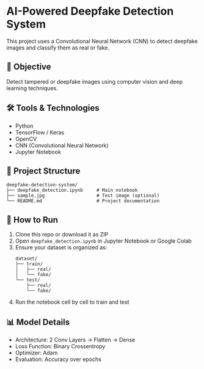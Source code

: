 # AI-Powered Deepfake Detection System

This project uses a Convolutional Neural Network (CNN) to detect deepfake images and classify them as real or fake.

## 🎯 Objective
Detect tampered or deepfake images using computer vision and deep learning techniques.
## 🛠️ Tools & Technologies
- Python  
- TensorFlow / Keras  
- OpenCV  
- CNN (Convolutional Neural Network)  
- Jupyter Notebook

## 📂 Project Structure
```
deepfake-detection-system/
├── deepfake_detection.ipynb     # Main notebook
├── sample.jpg                   # Test image (optional)
└── README.md                    # Project documentation
```

## 🚀 How to Run
1. Clone this repo or download it as ZIP
2. Open `deepfake_detection.ipynb` in Jupyter Notebook or Google Colab
3. Ensure your dataset is organized as:
   ```
   dataset/
   ├── train/
   │   ├── real/
   │   └── fake/
   └── test/
       ├── real/
       └── fake/
   ```
4. Run the notebook cell by cell to train and test

## 📊 Model Details
- Architecture: 2 Conv Layers → Flatten → Dense
- Loss Function: Binary Crossentropy
- Optimizer: Adam
- Evaluation: Accuracy over epochs

